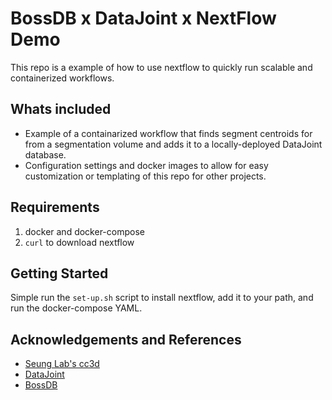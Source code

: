 # BossDB x DataJoint x NextFlow Demo

This repo is a example of how to use nextflow to quickly run scalable and containerized workflows.

## Whats included

- Example of a containarized workflow that finds segment centroids for from a segmentation volume and adds it to a locally-deployed DataJoint database.
- Configuration settings and docker images to allow for easy customization or templating of this repo for other projects.

## Requirements

1. docker and docker-compose
2. `curl` to download nextflow

## Getting Started

Simple run the `set-up.sh` script to install nextflow, add it to your path, and run the docker-compose YAML.

## Acknowledgements and References

- [Seung Lab's cc3d](https://github.com/seung-lab/connected-components-3d) 
- [DataJoint](https://datajoint.com/)
- [BossDB](https://bossdb.org/)